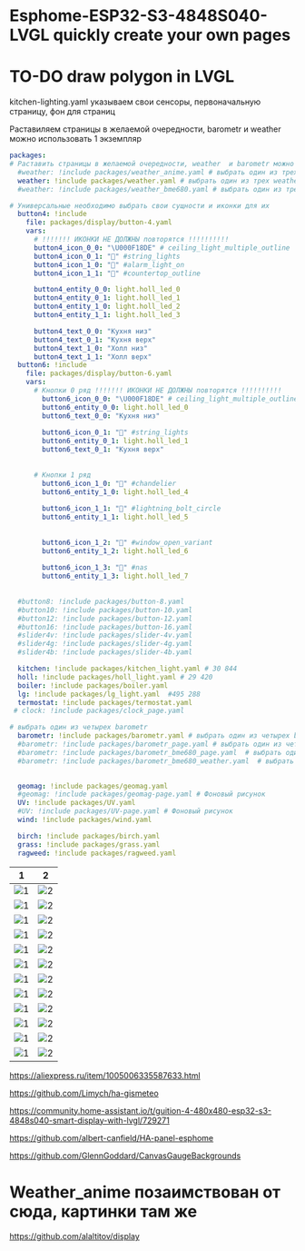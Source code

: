 # Esphome-ESP32-S3-4848S040-LVGL  quickly create your own pages

# TO-DO draw polygon in LVGL

kitchen-lighting.yaml указываем свои сенсоры, первоначальную страницу, фон для страниц 




Раставиляем страницы в желаемой очередности, barometr и  weather можно использовать 1 экземпляр
```yaml
packages:
# Раставить страницы в желаемой очередности, weather  и barometr можно использовать 1 вариант
  #weather: !include packages/weather_anime.yaml # выбрать один из трех weather #jpg:3 689 528 байт без 2 603 377 байт
  weather: !include packages/weather.yaml # выбрать один из трех weather
  #weather: !include packages/weather_bme680.yaml # выбрать один из трех обязателен barometr_bme680_weather.yaml

# Универсальные необходимо выбрать свои сущности и иконки для их
  button4: !include
    file: packages/display/button-4.yaml
    vars:
      # !!!!!!! ИКОНКИ НЕ ДОЛЖНЫ повторятся !!!!!!!!!!
      button4_icon_0_0: "\U000F18DE" # ceiling_light_multiple_outline
      button4_icon_0_1: "󱊺" #string_lights
      button4_icon_1_0: "󰯪" #alarm_light_on
      button4_icon_1_1: "󱠝" #countertop_outline

      button4_entity_0_0: light.holl_led_0
      button4_entity_0_1: light.holl_led_1
      button4_entity_1_0: light.holl_led_2
      button4_entity_1_1: light.holl_led_3

      button4_text_0_0: "Кухня низ"
      button4_text_0_1: "Кухня верх"
      button4_text_1_0: "Холл низ"
      button4_text_1_1: "Холл верх"
  button6: !include
    file: packages/display/button-6.yaml
    vars:
      # Кнопки 0 ряд !!!!!!! ИКОНКИ НЕ ДОЛЖНЫ повторятся !!!!!!!!!!
        button6_icon_0_0: "\U000F18DE" # ceiling_light_multiple_outline
        button6_entity_0_0: light.holl_led_0
        button6_text_0_0: "Кухня низ"
        
        button6_icon_0_1: "󱊺" #string_lights
        button6_entity_0_1: light.holl_led_1
        button6_text_0_1: "Кухня верх"
        
        
      # Кнопки 1 ряд
        button6_icon_1_0: "󱞓" #chandelier
        button6_entity_1_0: light.holl_led_4
      
        button6_icon_1_1: "󰠠" #lightning_bolt_circle
        button6_entity_1_1: light.holl_led_5
        
      
        button6_icon_1_2: "󱇜" #window_open_variant
        button6_entity_1_2: light.holl_led_6
      
        button6_icon_1_3: "󰣳" #nas
        button6_entity_1_3: light.holl_led_7
  
  
  #button8: !include packages/button-8.yaml
  #button10: !include packages/button-10.yaml
  #button12: !include packages/button-12.yaml
  #button16: !include packages/button-16.yaml
  #slider4v: !include packages/slider-4v.yaml
  #slider4g: !include packages/slider-4g.yaml
  #slider4b: !include packages/slider-4b.yaml

  kitchen: !include packages/kitchen_light.yaml # 30 844
  holl: !include packages/holl_light.yaml # 29 420
  boiler: !include packages/boiler.yaml
  lg: !include packages/lg_light.yaml  #495 288
  termostat: !include packages/termostat.yaml
 # clock: !include packages/clock_page.yaml

# выбрать один из четырех barometr
  barometr: !include packages/barometr.yaml # выбрать один из четырех barometr
  #barometr: !include packages/barometr_page.yaml # выбрать один из четырех barometr
  #barometr: !include packages/barometr_bme680_page.yaml  # выбрать один из четырех barometr
  #barometr: !include packages/barometr_bme680_weather.yaml  # выбрать один из четырех barometr  
 

  geomag: !include packages/geomag.yaml
  #geomag: !include packages/geomag-page.yaml # Фоновый рисунок
  UV: !include packages/UV.yaml
  #UV: !include packages/UV-page.yaml # Фоновый рисунок
  wind: !include packages/wind.yaml 

  birch: !include packages/birch.yaml
  grass: !include packages/grass.yaml
  ragweed: !include packages/ragweed.yaml

```

|  1                                                         | 2                                                         | 
|------------------------------------------------------------|-----------------------------------------------------------|
|  ![1](https://github.com/ananyevgv/Esphome-ESP32-S3-4848S040-LVGL/blob/main/img/weather.jpg) | ![2](https://github.com/ananyevgv/Esphome-ESP32-S3-4848S040-LVGL/blob/main/img/weather_anime.jpg) | 
|  ![1](https://github.com/ananyevgv/Esphome-ESP32-S3-4848S040-LVGL/blob/main/img/boiler.jpg) | ![2](https://github.com/ananyevgv/Esphome-ESP32-S3-4848S040-LVGL/blob/main/img/termostat.jpg) | 
|  ![1](https://github.com/ananyevgv/Esphome-ESP32-S3-4848S040-LVGL/blob/main/img/bar.jpg) | ![2](https://github.com/ananyevgv/Esphome-ESP32-S3-4848S040-LVGL/blob/main/img/clock.jpg) | 
|  ![1](https://github.com/ananyevgv/Esphome-ESP32-S3-4848S040-LVGL/blob/main/img/uv.jpg) | ![2](https://github.com/ananyevgv/Esphome-ESP32-S3-4848S040-LVGL/blob/main/img/geo.jpg) | 
|  ![1](https://github.com/ananyevgv/Esphome-ESP32-S3-4848S040-LVGL/blob/main/img/uv2.jpg) | ![2](https://github.com/ananyevgv/Esphome-ESP32-S3-4848S040-LVGL/blob/main/img/geomag2.jpg) | 
|  ![1](https://github.com/ananyevgv/Esphome-ESP32-S3-4848S040-LVGL/blob/main/img/birch.jpg) | ![2](https://github.com/ananyevgv/Esphome-ESP32-S3-4848S040-LVGL/blob/main/img/grass.jpg) | 
|  ![1](https://github.com/ananyevgv/Esphome-ESP32-S3-4848S040-LVGL/blob/main/img/ragweed.jpg) | ![2](https://github.com/ananyevgv/Esphome-ESP32-S3-4848S040-LVGL/blob/main/img/wind.jpg) | 
|  ![1](https://github.com/ananyevgv/Esphome-ESP32-S3-4848S040-LVGL/blob/main/img/humm2.jpg) | ![2](https://github.com/ananyevgv/Esphome-ESP32-S3-4848S040-LVGL/blob/main/img/lg.jpg) | 
|  ![1](https://github.com/ananyevgv/Esphome-ESP32-S3-4848S040-LVGL/blob/main/img/kith.jpg) | ![2](https://github.com/ananyevgv/Esphome-ESP32-S3-4848S040-LVGL/blob/main/img/holl.jpg) | 
|  ![1](https://github.com/ananyevgv/Esphome-ESP32-S3-4848S040-LVGL/blob/main/img/but4.jpg) | ![2](https://github.com/ananyevgv/Esphome-ESP32-S3-4848S040-LVGL/blob/main/img/but6.jpg) | 
|  ![1](https://github.com/ananyevgv/Esphome-ESP32-S3-4848S040-LVGL/blob/main/img/but12.jpg) | ![2](https://github.com/ananyevgv/Esphome-ESP32-S3-4848S040-LVGL/blob/main/img/but16.jpg) | 
|  ![1](https://github.com/ananyevgv/Esphome-ESP32-S3-4848S040-LVGL/blob/main/img/sl-4g.jpg) | ![2](https://github.com/ananyevgv/Esphome-ESP32-S3-4848S040-LVGL/blob/main/img/sl-4v.jpg) | 

https://aliexpress.ru/item/1005006335587633.html

https://github.com/Limych/ha-gismeteo

https://community.home-assistant.io/t/guition-4-480x480-esp32-s3-4848s040-smart-display-with-lvgl/729271

https://github.com/albert-canfield/HA-panel-esphome

https://github.com/GlennGoddard/CanvasGaugeBackgrounds

# Weather_anime позаимствован от сюда, картинки там же
https://github.com/alaltitov/display
